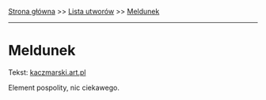 [Strona główna](../index.md) >> [Lista utworów](../list.md) >> [Meldunek](279.md)

---

# Meldunek

Tekst: [kaczmarski.art.pl](https://www.kaczmarski.art.pl/tworczosc/wiersze/meldunek/)

Element pospolity, nic ciekawego.